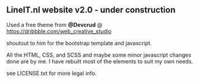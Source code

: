 ## LineIT.nl website v2.0 - under construction


Used a free theme from **@Devcrud** @ https://dribbble.com/web_creative_studio

shoutout to him for the bootstrap template and javascript.

All the HTML, CSS, and SCSS and maybe some minor javascript changes done are by me. I have rebuilt most of the elements to suit my own needs.

see LICENSE.txt for more legal info.


